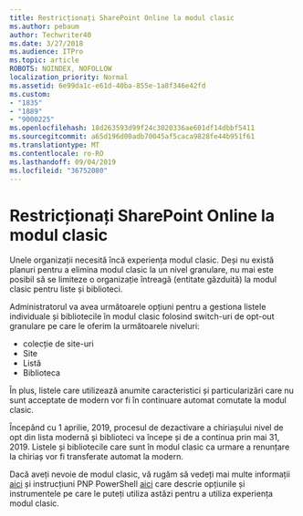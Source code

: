 ```yaml
---
title: Restricționați SharePoint Online la modul clasic
ms.author: pebaum
author: Techwriter40
ms.date: 3/27/2018
ms.audience: ITPro
ms.topic: article
ROBOTS: NOINDEX, NOFOLLOW
localization_priority: Normal
ms.assetid: 6e99da1c-e61d-40ba-855e-1a8f346e42fd
ms.custom:
- "1835"
- "1889"
- "9000225"
ms.openlocfilehash: 18d263593d99f24c3020336ae601df14dbbf5411
ms.sourcegitcommit: a65d196d00adb70045af5caca9828fe44b951f61
ms.translationtype: MT
ms.contentlocale: ro-RO
ms.lasthandoff: 09/04/2019
ms.locfileid: "36752080"
---
```

# <a name="restrict-sharepoint-online-to-classic-mode"></a>Restricționați SharePoint Online la modul clasic

Unele organizații necesită încă experiența modul clasic. Deși nu există planuri pentru a elimina modul clasic la un nivel granulare, nu mai este posibil să se limiteze o organizație întreagă (entitate găzduită) la modul clasic pentru liste și biblioteci.

Administratorul va avea următoarele opțiuni pentru a gestiona listele individuale și bibliotecile în modul clasic folosind switch-uri de opt-out granulare pe care le oferim la următoarele niveluri:

- colecție de site-uri
- Site
- Listă
- Biblioteca

În plus, listele care utilizează anumite caracteristici și particularizări care nu sunt acceptate de modern vor fi în continuare automat comutate la modul clasic.

Începând cu 1 aprilie, 2019, procesul de dezactivare a chiriașului nivel de opt din lista modernă și biblioteci va începe și de a continua prin mai 31, 2019.  Listele și bibliotecile care sunt în modul clasic ca urmare a renunțare la chiriaș vor fi transferate automat la modern.

Dacă aveți nevoie de modul clasic, vă rugăm să vedeți mai multe informații [aici](https://techcommunity.microsoft.com/t5/Microsoft-SharePoint-Blog/Delivering-SharePoint-modern-experiences/ba-p/315023) și instrucțiuni PNP PowerShell [aici](https://docs.microsoft.com/sharepoint/dev/transform/modernize-userinterface-lists-and-libraries-optout) care descrie opțiunile și instrumentele pe care le puteți utiliza astăzi pentru a utiliza experiența modul clasic.
